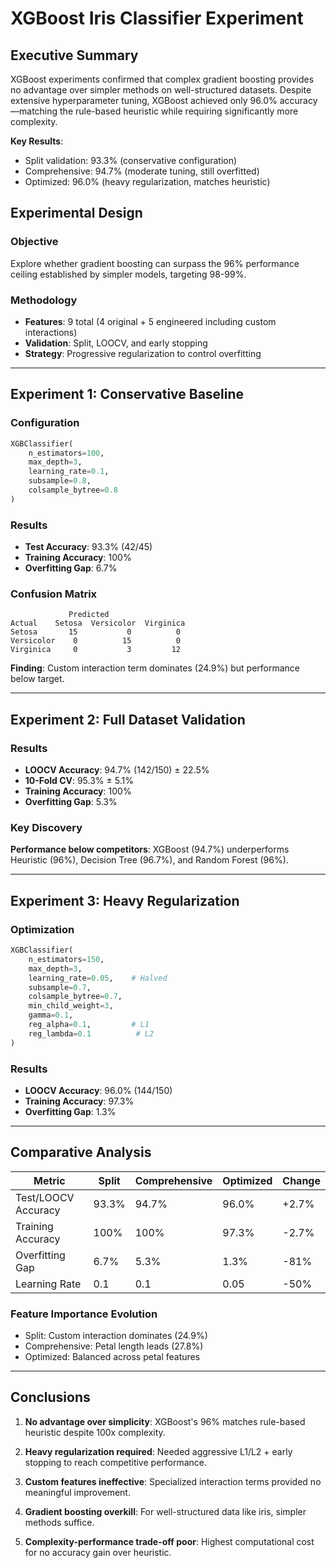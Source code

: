 # XGBoost Iris Classifier Experiment

## Executive Summary

XGBoost experiments confirmed that complex gradient boosting provides no advantage over simpler methods on well-structured datasets. Despite extensive hyperparameter tuning, XGBoost achieved only 96.0% accuracy—matching the rule-based heuristic while requiring significantly more complexity.

**Key Results**:
- Split validation: 93.3% (conservative configuration)
- Comprehensive: 94.7% (moderate tuning, still overfitted)
- Optimized: 96.0% (heavy regularization, matches heuristic)

## Experimental Design

### Objective
Explore whether gradient boosting can surpass the 96% performance ceiling established by simpler models, targeting 98-99%.

### Methodology
- **Features**: 9 total (4 original + 5 engineered including custom interactions)
- **Validation**: Split, LOOCV, and early stopping
- **Strategy**: Progressive regularization to control overfitting

---

## Experiment 1: Conservative Baseline

### Configuration
```python
XGBClassifier(
    n_estimators=100,
    max_depth=3,
    learning_rate=0.1,
    subsample=0.8,
    colsample_bytree=0.8
)
```

### Results
- **Test Accuracy**: 93.3% (42/45)
- **Training Accuracy**: 100%
- **Overfitting Gap**: 6.7%

### Confusion Matrix
```
             Predicted
Actual    Setosa  Versicolor  Virginica
Setosa       15           0          0
Versicolor    0          15          0
Virginica     0           3         12
```

**Finding**: Custom interaction term dominates (24.9%) but performance below target.

---

## Experiment 2: Full Dataset Validation

### Results
- **LOOCV Accuracy**: 94.7% (142/150) ± 22.5%
- **10-Fold CV**: 95.3% ± 5.1%
- **Training Accuracy**: 100%
- **Overfitting Gap**: 5.3%

### Key Discovery
**Performance below competitors**: XGBoost (94.7%) underperforms Heuristic (96%), Decision Tree (96.7%), and Random Forest (96%).

---

## Experiment 3: Heavy Regularization

### Optimization
```python
XGBClassifier(
    n_estimators=150,
    max_depth=3,
    learning_rate=0.05,    # Halved
    subsample=0.7,
    colsample_bytree=0.7,
    min_child_weight=3,
    gamma=0.1,
    reg_alpha=0.1,         # L1
    reg_lambda=0.1          # L2
)
```

### Results
- **LOOCV Accuracy**: 96.0% (144/150)
- **Training Accuracy**: 97.3%
- **Overfitting Gap**: 1.3%

---

## Comparative Analysis

| Metric | Split | Comprehensive | Optimized | Change |
|--------|-------|---------------|-----------|---------|
| Test/LOOCV Accuracy | 93.3% | 94.7% | 96.0% | +2.7% |
| Training Accuracy | 100% | 100% | 97.3% | -2.7% |
| Overfitting Gap | 6.7% | 5.3% | 1.3% | -81% |
| Learning Rate | 0.1 | 0.1 | 0.05 | -50% |

### Feature Importance Evolution
- Split: Custom interaction dominates (24.9%)
- Comprehensive: Petal length leads (27.8%)
- Optimized: Balanced across petal features

---

## Conclusions

1. **No advantage over simplicity**: XGBoost's 96% matches rule-based heuristic despite 100x complexity.

2. **Heavy regularization required**: Needed aggressive L1/L2 + early stopping to reach competitive performance.

3. **Custom features ineffective**: Specialized interaction terms provided no meaningful improvement.

4. **Gradient boosting overkill**: For well-structured data like iris, simpler methods suffice.

5. **Complexity-performance trade-off poor**: Highest computational cost for no accuracy gain over heuristic.